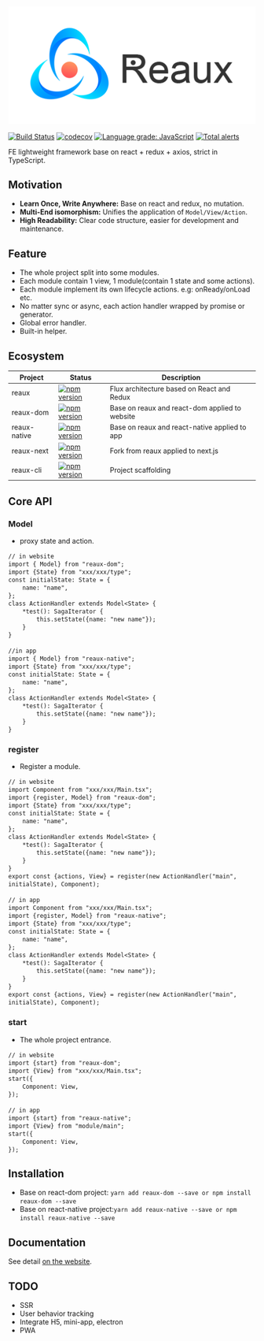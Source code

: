 ![LOGO](./config/logo.png)

[![Build Status](https://travis-ci.com/vocoWone/reaux.svg?branch=master)](https://travis-ci.com/vocoWone/reaux)
[![codecov](https://codecov.io/gh/vocoWone/reaux/branch/master/graph/badge.svg)](https://codecov.io/gh/vocoWone/reaux)
[![Language grade: JavaScript](https://img.shields.io/lgtm/grade/javascript/g/vocoWone/reaux.svg?logo=lgtm&logoWidth=18)](https://lgtm.com/projects/g/vocoWone/reaux/context:javascript)
[![Total alerts](https://img.shields.io/lgtm/alerts/g/vocoWone/reaux.svg?logo=lgtm&logoWidth=18)](https://lgtm.com/projects/g/vocoWone/reaux/alerts/)

FE lightweight framework base on react + redux + axios, strict in TypeScript.

## Motivation

- **Learn Once, Write Anywhere:** Base on react and redux, no mutation.
- **Multi-End isomorphism:** Unifies the application of `Model/View/Action`.
- **High Readability:** Clear code structure, easier for development and maintenance.

## Feature

- The whole project split into some modules.
- Each module contain 1 view, 1 module(contain 1 state and some actions).
- Each module implement its own lifecycle actions. e.g: onReady/onLoad etc.
- No matter sync or async, each action handler wrapped by promise or generator.
- Global error handler.
- Built-in helper.

## Ecosystem

| Project      | Status                                                                                                                 | Description                                    |
| ------------ | ---------------------------------------------------------------------------------------------------------------------- | ---------------------------------------------- |
| reaux        | [![npm version](https://img.shields.io/npm/v/reaux.svg?style=flat)](https://www.npmjs.com/package/reaux)               | Flux architecture based on React and Redux     |
| reaux-dom    | [![npm version](https://img.shields.io/npm/v/reaux-dom.svg?style=flat)](https://www.npmjs.com/package/reaux-dom)       | Base on reaux and react-dom applied to website |
| reaux-native | [![npm version](https://img.shields.io/npm/v/reaux-native.svg?style=flat)](https://www.npmjs.com/package/reaux-native) | Base on reaux and react-native applied to app  |
| reaux-next   | [![npm version](https://img.shields.io/npm/v/reaux-next.svg?style=flat)](https://www.npmjs.com/package/reaux-next)     | Fork from reaux applied to next.js             |
| reaux-cli    | [![npm version](https://img.shields.io/npm/v/reaux-cli.svg?style=flat)](https://www.npmjs.com/package/reaux-cli)       | Project scaffolding                            |

## Core API

### Model

- proxy state and action.

```
// in website
import { Model} from "reaux-dom";
import {State} from "xxx/xxx/type";
const initialState: State = {
    name: "name",
};
class ActionHandler extends Model<State> {
    *test(): SagaIterator {
        this.setState({name: "new name"});
    }
}

//in app
import { Model} from "reaux-native";
import {State} from "xxx/xxx/type";
const initialState: State = {
    name: "name",
};
class ActionHandler extends Model<State> {
    *test(): SagaIterator {
        this.setState({name: "new name"});
    }
}
```

### register

- Register a module.

```
// in website
import Component from "xxx/xxx/Main.tsx";
import {register, Model} from "reaux-dom";
import {State} from "xxx/xxx/type";
const initialState: State = {
    name: "name",
};
class ActionHandler extends Model<State> {
    *test(): SagaIterator {
        this.setState({name: "new name"});
    }
}
export const {actions, View} = register(new ActionHandler("main", initialState), Component);

// in app
import Component from "xxx/xxx/Main.tsx";
import {register, Model} from "reaux-native";
import {State} from "xxx/xxx/type";
const initialState: State = {
    name: "name",
};
class ActionHandler extends Model<State> {
    *test(): SagaIterator {
        this.setState({name: "new name"});
    }
}
export const {actions, View} = register(new ActionHandler("main", initialState), Component);
```

### start

- The whole project entrance.

```
// in website
import {start} from "reaux-dom";
import {View} from "xxx/xxx/Main.tsx";
start({
    Component: View,
});

// in app
import {start} from "reaux-native";
import {View} from "module/main";
start({
    Component: View,
});
```

## Installation

- Base on react-dom project: `yarn add reaux-dom --save or npm install reaux-dom --save`
- Base on react-native project:`yarn add reaux-native --save or npm install reaux-native --save`

## Documentation

See detail [on the website](http://www.vocowone.com/note/5d0a0885e0bc093273281464).

## TODO

- SSR
- User behavior tracking
- Integrate H5, mini-app, electron
- PWA
